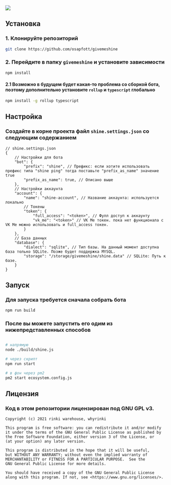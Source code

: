 
<img src="./banner.png">

## Установка
### 1. Клонируйте репозиторий 
```bash
git clone https://github.com/osapfott/givemeshine
```
### 2. Перейдите в папку `givemeshine` и установите зависимости 
```bash
npm install
```
#### 2.1 Возможно в будущем будет какая-то проблема со сборкой бота, поэтому дополнительно установите `rollup` и `typescript` глобально
```bash
npm install -g rollup typescript
```
## Настройка
### Создайте в корне проекта файл `shine.settings.json` со следующим содержанием
```jsonc
// shine.settings.json
{
    // Настройки для бота
    "bot": {
        "prefix": "shine", // Префикс: если хотите использовать префикс типа "shine ping" тогда поставьте "prefix_as_name" значение true
        "prefix_as_name": true, // Описано выше
    },
    // Настройки аккаунта
    "account": {
        "name": "shine-account", // Название аккаунта: используется локально
        // Токены
        "token": {
            "full_access": "<token>", // Фулл доступ к аккаунту
            "vk_me": "<token>" // VK Me токен. пока нет функционала с VK Me можно использовать и full_access токен.
        }
    },
    // База данных
    "database": {
        "dialect": "sqlite", // Тип базы. На данный момент доступна база только SQLite. Позже будет поддержка MYSQL.
        "storage": "/storage/givemeshine/shine.data" // SQLite: Путь к базе.
    }
}
```

## Запуск
### Для запуска требуется сначала собрать бота
```bash 
npm run build
```
### После вы можете запустить его одим из нижепредставленных способов
```bash

# напрямую
node ./build/shine.js

# через скрипт
npm run start

# в фон через pm2
pm2 start ecosystem.config.js
```

## Лицензия
### Код в этом репозитории лицензирован под GNU GPL v3.
```
Copyright (c) 2021 rinki warehouse, whyrinki

This program is free software: you can redistribute it and/or modify
it under the terms of the GNU General Public License as published by
the Free Software Foundation, either version 3 of the License, or
(at your option) any later version.

This program is distributed in the hope that it will be useful,
but WITHOUT ANY WARRANTY; without even the implied warranty of
MERCHANTABILITY or FITNESS FOR A PARTICULAR PURPOSE.  See the
GNU General Public License for more details.

You should have received a copy of the GNU General Public License
along with this program. If not, see <https://www.gnu.org/licenses/>.
```
